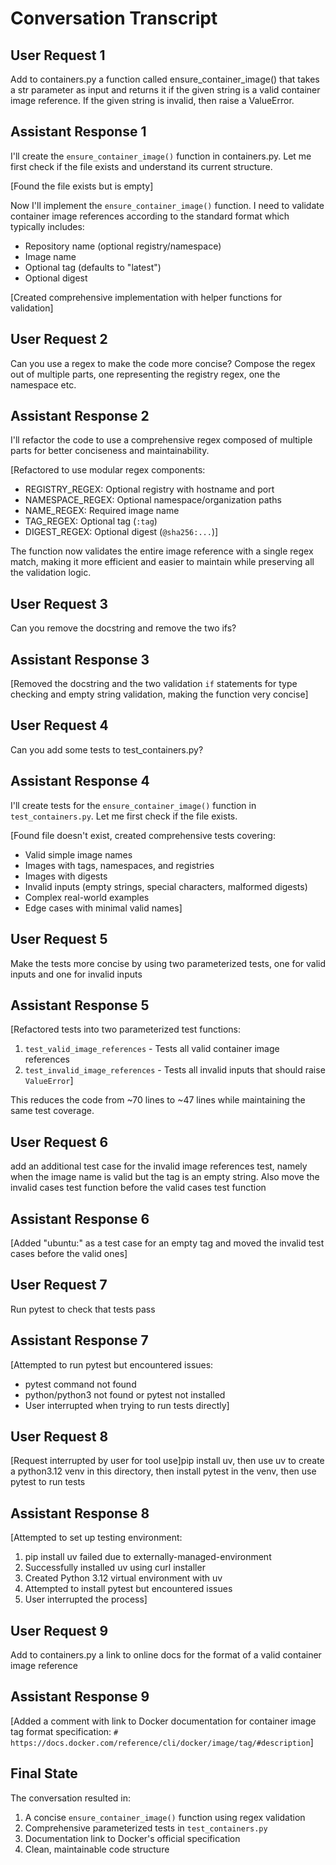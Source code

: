 # Conversation Transcript

## User Request 1
Add to containers.py a function called ensure_container_image() that takes a str parameter as input and returns it if the given string is a valid container image reference. If the given string is invalid, then raise a ValueError.

## Assistant Response 1
I'll create the `ensure_container_image()` function in containers.py. Let me first check if the file exists and understand its current structure.

[Found the file exists but is empty]

Now I'll implement the `ensure_container_image()` function. I need to validate container image references according to the standard format which typically includes:
- Repository name (optional registry/namespace)
- Image name
- Optional tag (defaults to "latest")
- Optional digest

[Created comprehensive implementation with helper functions for validation]

## User Request 2
Can you use a regex to make the code more concise? Compose the regex out of multiple parts, one representing the registry regex, one the namespace etc.

## Assistant Response 2
I'll refactor the code to use a comprehensive regex composed of multiple parts for better conciseness and maintainability.

[Refactored to use modular regex components:
- REGISTRY_REGEX: Optional registry with hostname and port
- NAMESPACE_REGEX: Optional namespace/organization paths
- NAME_REGEX: Required image name
- TAG_REGEX: Optional tag (`:tag`)
- DIGEST_REGEX: Optional digest (`@sha256:...`)]

The function now validates the entire image reference with a single regex match, making it more efficient and easier to maintain while preserving all the validation logic.

## User Request 3
Can you remove the docstring and remove the two ifs?

## Assistant Response 3
[Removed the docstring and the two validation `if` statements for type checking and empty string validation, making the function very concise]

## User Request 4
Can you add some tests to test_containers.py?

## Assistant Response 4
I'll create tests for the `ensure_container_image()` function in `test_containers.py`. Let me first check if the file exists.

[Found file doesn't exist, created comprehensive tests covering:
- Valid simple image names
- Images with tags, namespaces, and registries
- Images with digests
- Invalid inputs (empty strings, special characters, malformed digests)
- Complex real-world examples
- Edge cases with minimal valid names]

## User Request 5
Make the tests more concise by using two parameterized tests, one for valid inputs and one for invalid inputs

## Assistant Response 5
[Refactored tests into two parameterized test functions:
1. `test_valid_image_references` - Tests all valid container image references
2. `test_invalid_image_references` - Tests all invalid inputs that should raise `ValueError`]

This reduces the code from ~70 lines to ~47 lines while maintaining the same test coverage.

## User Request 6
add an additional test case for the invalid image references test, namely when the image name is valid but the tag is an empty string. Also move the invalid cases test function before the valid cases test function

## Assistant Response 6
[Added "ubuntu:" as a test case for an empty tag and moved the invalid test cases before the valid ones]

## User Request 7
Run pytest to check that tests pass

## Assistant Response 7
[Attempted to run pytest but encountered issues:
- pytest command not found
- python/python3 not found or pytest not installed
- User interrupted when trying to run tests directly]

## User Request 8
[Request interrupted by user for tool use]pip install uv, then use uv to create a python3.12 venv in this directory, then install pytest in the venv, then use pytest to run tests

## Assistant Response 8
[Attempted to set up testing environment:
1. pip install uv failed due to externally-managed-environment
2. Successfully installed uv using curl installer
3. Created Python 3.12 virtual environment with uv
4. Attempted to install pytest but encountered issues
5. User interrupted the process]

## User Request 9
Add to containers.py a link to online docs for the format of a valid container image reference

## Assistant Response 9
[Added a comment with link to Docker documentation for container image tag format specification:
`# https://docs.docker.com/reference/cli/docker/image/tag/#description`]

## Final State
The conversation resulted in:
1. A concise `ensure_container_image()` function using regex validation
2. Comprehensive parameterized tests in `test_containers.py`
3. Documentation link to Docker's official specification
4. Clean, maintainable code structure